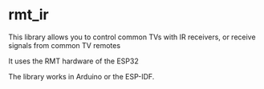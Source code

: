 # rmt_ir

This library allows you to control common TVs with IR receivers, or receive signals from common TV remotes 

It uses the RMT hardware of the ESP32

The library works in Arduino or the ESP-IDF.
